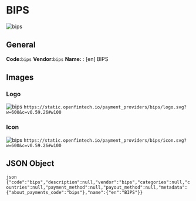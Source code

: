 # BIPS 
![bips](https://static.openfintech.io/payment_providers/bips/logo.svg?w=600&c=v0.59.26#w100) 
## General 
**Code:**`bips` 
**Vendor:**`bips` 
**Name:** 
:	[en] BIPS 
## Images 
### Logo 
![bips](https://static.openfintech.io/payment_providers/bips/logo.svg?w=600&c=v0.59.26#w100) 
``` https://static.openfintech.io/payment_providers/bips/logo.svg?w=600&c=v0.59.26#w100 ``` 
### Icon 
![bips](https://static.openfintech.io/payment_providers/bips/icon.svg?w=600&c=v0.59.26#w100) 
``` https://static.openfintech.io/payment_providers/bips/icon.svg?w=600&c=v0.59.26#w100 ``` 
## JSON Object 
```json {"code":"bips","description":null,"vendor":"bips","categories":null,"countries":null,"payment_method":null,"payout_method":null,"metadata":{"about_payments_code":"bips"},"name":{"en":"BIPS"}} ``` 
